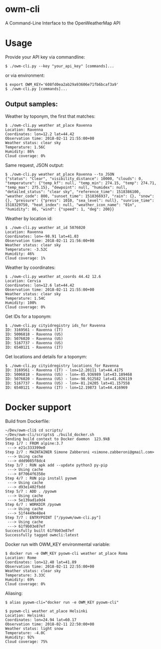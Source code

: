 # owm-cli
A Command-Line Interface to the OpenWeatherMap API



# Usage

Provide your API key via commandline:

```shell
$ ./owm-cli.py --key "your_api_key" [commands]...
```


or via environment:

```shell
$ export OWM_KEY='608fd0ea2ab29a93606e71fb6bcaf3a9'
$ ./owm-cli.py [commands]...
```


## Output samples:

Weather by toponym, the first that matches:

```shell
$ ./owm-cli.py weather at_place Ravenna 
Location: Ravenna
Coordinates: lon=12.2 lat=44.42
Observation time: 2018-02-11 21:55:00+00
Weather status: clear sky
Temperature: 1.56C
Humidity: 86%
Cloud coverage: 0%
```

Same request, JSON output:

```shell
$ ./owm-cli.py weather at_place Ravenna --to_JSON
{"status": "Clear", "visibility_distance": 10000, "clouds": 0, "temperature": {"temp_kf": null, "temp_min": 274.15, "temp": 274.71, "temp_max": 275.15}, "dewpoint": null, "humidex": null, "detailed_status": "clear sky", "reference_time": 1518386100, "weather_code": 800, "sunset_time": 1518366937, "rain": {}, "snow": {}, "pressure": {"press": 1010, "sea_level": null}, "sunrise_time": 1518329750, "heat_index": null, "weather_icon_name": "01n", "humidity": 86, "wind": {"speed": 1, "deg": 200}}
```

Weather by location id:

```shell
$ ./owm-cli.py weather at_id 5076020
Location: Ravenna
Coordinates: lon=-98.91 lat=41.03
Observation time: 2018-02-11 21:56:00+00
Weather status: clear sky
Temperature: -3.52C
Humidity: 46%
Cloud coverage: 1%
```

Weather by coordinates:

```shell
$ ./owm-cli.py weather at_coords 44.42 12.6
Location: Cervia
Coordinates: lon=12.6 lat=44.42
Observation time: 2018-02-11 21:55:00+00
Weather status: clear sky
Temperature: 1.54C
Humidity: 100%
Cloud coverage: 0%
```


Get IDs for a toponym:

```shell
$ ./owm-cli.py cityidregistry ids_for Ravenna
ID: 3169561 - Ravenna (IT)
ID: 5006818 - Ravenna (US)
ID: 5076020 - Ravenna (US)
ID: 5167737 - Ravenna (US)
ID: 6540121 - Ravenna (IT)
```

Get locations and details for a toponym:

```shell
$ ./owm-cli.py cityidregistry locations_for Ravenna
ID: 3169561 - Ravenna (IT) - lon=12.20111 lat=44.4175
ID: 5006818 - Ravenna (US) - lon=-85.936989 lat=43.189468
ID: 5076020 - Ravenna (US) - lon=-98.912582 lat=41.026119
ID: 5167737 - Ravenna (US) - lon=-81.24205 lat=41.157558
ID: 6540121 - Ravenna (IT) - lon=12.19873 lat=44.416969
```


# Docker support

Build from Dockerfile:

```shell
~/Dev/owm-cli$ cd scripts/
~/Dev/owm-cli/scripts$ ./build_docker.sh 
Sending build context to Docker daemon  123.9kB
Step 1/7 : FROM alpine:3.7
 ---> e21c333399e0
Step 2/7 : MAINTAINER Simone Zabberoni <simone.zabberoni@gmail.com>
 ---> Using cache
 ---> ddd9085f8dc4
Step 3/7 : RUN apk add --update python3 py-pip
 ---> Using cache
 ---> 8f7064f6358e
Step 4/7 : RUN pip install pyowm
 ---> Using cache
 ---> d93e1402fbdd
Step 5/7 : ADD . /pyowm
 ---> Using cache
 ---> 5e139ad1a9d4
Step 6/7 : WORKDIR /pyowm
 ---> Using cache
 ---> 51f4449e48e4
Step 7/7 : ENTRYPOINT ["/pyowm/owm-cli.py"]
 ---> Using cache
 ---> 61f9b03e87ef
Successfully built 61f9b03e87ef
Successfully tagged owmcli:latest
```


Docker run with OWM_KEY environmental variable:


```shell
$ docker run -e OWM_KEY pyowm-cli weather at_place Roma
Location: Rome
Coordinates: lon=12.48 lat=41.89
Observation time: 2018-02-11 22:55:00+00
Weather status: clear sky
Temperature: 3.33C
Humidity: 69%
Cloud coverage: 0%
```


Aliasing:

```shell
$ alias pyowm-cli="docker run -e OWM_KEY pyowm-cli"

$ pyowm-cli weather at_place Helsinki
Location: Helsinki
Coordinates: lon=24.94 lat=60.17
Observation time: 2018-02-11 22:50:00+00
Weather status: light snow
Temperature: -4.0C
Humidity: 92%
Cloud coverage: 75%
```





